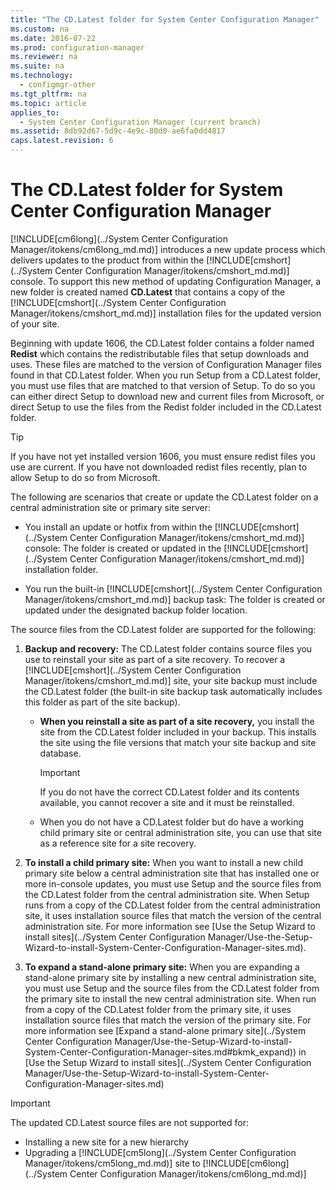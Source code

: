 ```yaml
---
title: "The CD.Latest folder for System Center Configuration Manager"
ms.custom: na
ms.date: 2016-07-22
ms.prod: configuration-manager
ms.reviewer: na
ms.suite: na
ms.technology: 
  - configmgr-other
ms.tgt_pltfrm: na
ms.topic: article
applies_to: 
  - System Center Configuration Manager (current branch)
ms.assetid: 8db92d67-5d9c-4e9c-80d0-ae6fa0dd4817
caps.latest.revision: 6
---
```

# The CD.Latest folder for System Center Configuration Manager
[!INCLUDE[cm6long](../System Center Configuration Manager/itokens/cm6long_md.md)] introduces a new update process which delivers updates to the product from within the [!INCLUDE[cmshort](../System Center Configuration Manager/itokens/cmshort_md.md)] console. To support this new method of updating Configuration Manager, a new folder is created named **CD.Latest** that contains a copy of the [!INCLUDE[cmshort](../System Center Configuration Manager/itokens/cmshort_md.md)] installation files for the updated version of your site.  

Beginning with update 1606, the CD.Latest folder contains a folder named **Redist** which contains the redistributable files that setup downloads and uses. These files are matched to the version of Configuration Manager files found in that CD.Latest folder. When you run Setup from a CD.Latest folder, you must use files that are matched to that version of Setup. To do so you can either direct Setup to download new and current files from Microsoft, or direct Setup to use the files from the Redist folder included in the CD.Latest folder. 

> [!TIP]
> If you have not yet installed version 1606, you must ensure redist files you use are current. If you have not downloaded redist files recently, plan to allow Setup to do so from Microsoft.   
  
 The following are scenarios that create or update the CD.Latest folder on a central administration site or primary site server:  
  
-   You install an update or hotfix from within the [!INCLUDE[cmshort](../System Center Configuration Manager/itokens/cmshort_md.md)] console: The folder is created or updated in the [!INCLUDE[cmshort](../System Center Configuration Manager/itokens/cmshort_md.md)] installation folder.  
  
-   You run the built-in [!INCLUDE[cmshort](../System Center Configuration Manager/itokens/cmshort_md.md)] backup task: The folder is created or updated under the designated backup folder location.  
  
 The source files from the CD.Latest folder are supported for the following:  
  
1.  **Backup and recovery:** The CD.Latest folder contains source files you use to reinstall your site as part of a site recovery. To recover a [!INCLUDE[cmshort](../System Center Configuration Manager/itokens/cmshort_md.md)] site, your site backup must include the CD.Latest folder (the built-in site backup task automatically includes this folder as part of the site backup).  
  
    -   **When you reinstall a site as part of a site recovery,** you install the site from the CD.Latest folder included in your backup. This installs the site using the file versions that match your site backup and site database.  
  
        > [!IMPORTANT]  
        >  If you do not have the correct CD.Latest folder and its contents available, you cannot recover a site and it must be reinstalled.  
  
    -   When you do not have a CD.Latest folder but do have a working child primary site or central administration site, you can use that site as a reference site for a site recovery.  
  
2.  **To install a child primary site:** When you want to install a new child primary site below a central administration site that has installed one or more in-console updates, you must use Setup and the source files from the CD.Latest folder from the central administration site. When Setup runs from a copy of the CD.Latest folder from the central administration site, it uses installation source files that match the version of the central administration site. For more information see [Use the Setup Wizard to install sites](../System Center Configuration Manager/Use-the-Setup-Wizard-to-install-System-Center-Configuration-Manager-sites.md).  
  
3.  **To expand a stand-alone primary site:** When you are expanding a stand-alone primary site by installing a new central administration site, you must use Setup and the source files from the CD.Latest folder from the primary site to install the new central administration site. When run from a copy of the CD.Latest folder from the primary site, it uses installation source files that match the version of the primary site. For more information see [Expand a stand-alone primary site](../System Center Configuration Manager/Use-the-Setup-Wizard-to-install-System-Center-Configuration-Manager-sites.md#bkmk_expand)) in [Use the Setup Wizard to install sites](../System Center Configuration Manager/Use-the-Setup-Wizard-to-install-System-Center-Configuration-Manager-sites.md)
  
> [!IMPORTANT]  
>  The updated CD.Latest source files are not supported for:  
>   
>  -   Installing a new site for a new hierarchy  
> -   Upgrading a [!INCLUDE[cm5long](../System Center Configuration Manager/itokens/cm5long_md.md)] site to [!INCLUDE[cm6long](../System Center Configuration Manager/itokens/cm6long_md.md)]
